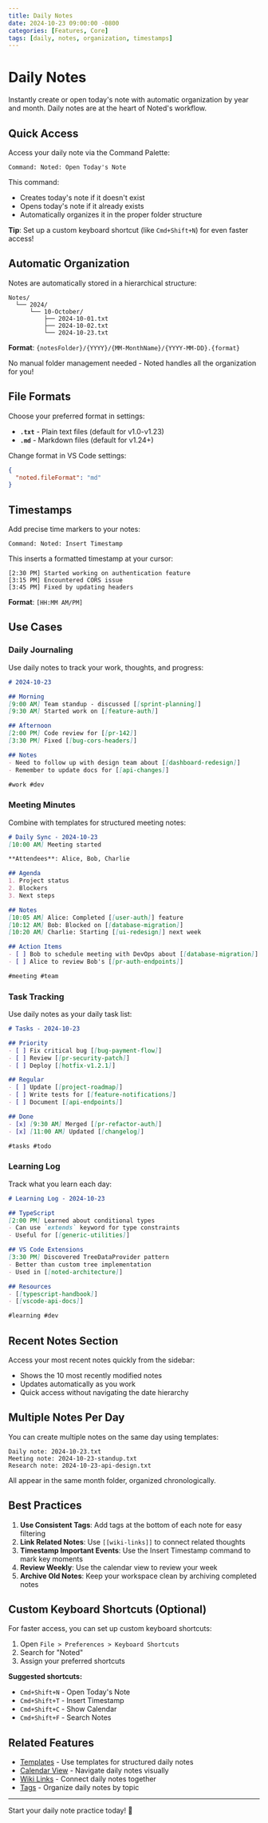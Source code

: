 ```yaml
---
title: Daily Notes
date: 2024-10-23 09:00:00 -0800
categories: [Features, Core]
tags: [daily, notes, organization, timestamps]
---
```


# Daily Notes

Instantly create or open today's note with automatic organization by year and month. Daily notes are at the heart of Noted's workflow.

## Quick Access

Access your daily note via the Command Palette:

```
Command: Noted: Open Today's Note
```

This command:
- Creates today's note if it doesn't exist
- Opens today's note if it already exists
- Automatically organizes it in the proper folder structure

**Tip**: Set up a custom keyboard shortcut (like `Cmd+Shift+N`) for even faster access!

## Automatic Organization

Notes are automatically stored in a hierarchical structure:

```
Notes/
  └── 2024/
      └── 10-October/
          ├── 2024-10-01.txt
          ├── 2024-10-02.txt
          └── 2024-10-23.txt
```

**Format**: `{notesFolder}/{YYYY}/{MM-MonthName}/{YYYY-MM-DD}.{format}`

No manual folder management needed - Noted handles all the organization for you!

## File Formats

Choose your preferred format in settings:

- **`.txt`** - Plain text files (default for v1.0-v1.23)
- **`.md`** - Markdown files (default for v1.24+)

Change format in VS Code settings:
```json
{
  "noted.fileFormat": "md"
}
```

## Timestamps

Add precise time markers to your notes:

```
Command: Noted: Insert Timestamp
```

This inserts a formatted timestamp at your cursor:

```
[2:30 PM] Started working on authentication feature
[3:15 PM] Encountered CORS issue
[3:45 PM] Fixed by updating headers
```

**Format**: `[HH:MM AM/PM]`

## Use Cases

### Daily Journaling

Use daily notes to track your work, thoughts, and progress:

```markdown
# 2024-10-23

## Morning
[9:00 AM] Team standup - discussed [[sprint-planning]]
[9:30 AM] Started work on [[feature-auth]]

## Afternoon
[2:00 PM] Code review for [[pr-142]]
[3:30 PM] Fixed [[bug-cors-headers]]

## Notes
- Need to follow up with design team about [[dashboard-redesign]]
- Remember to update docs for [[api-changes]]

#work #dev
```

### Meeting Minutes

Combine with templates for structured meeting notes:

```markdown
# Daily Sync - 2024-10-23
[10:00 AM] Meeting started

**Attendees**: Alice, Bob, Charlie

## Agenda
1. Project status
2. Blockers
3. Next steps

## Notes
[10:05 AM] Alice: Completed [[user-auth]] feature
[10:12 AM] Bob: Blocked on [[database-migration]]
[10:20 AM] Charlie: Starting [[ui-redesign]] next week

## Action Items
- [ ] Bob to schedule meeting with DevOps about [[database-migration]]
- [ ] Alice to review Bob's [[pr-auth-endpoints]]

#meeting #team
```

### Task Tracking

Use daily notes as your daily task list:

```markdown
# Tasks - 2024-10-23

## Priority
- [ ] Fix critical bug [[bug-payment-flow]]
- [ ] Review [[pr-security-patch]]
- [ ] Deploy [[hotfix-v1.2.1]]

## Regular
- [ ] Update [[project-roadmap]]
- [ ] Write tests for [[feature-notifications]]
- [ ] Document [[api-endpoints]]

## Done
- [x] [9:30 AM] Merged [[pr-refactor-auth]]
- [x] [11:00 AM] Updated [[changelog]]

#tasks #todo
```

### Learning Log

Track what you learn each day:

```markdown
# Learning Log - 2024-10-23

## TypeScript
[2:00 PM] Learned about conditional types
- Can use `extends` keyword for type constraints
- Useful for [[generic-utilities]]

## VS Code Extensions
[3:30 PM] Discovered TreeDataProvider pattern
- Better than custom tree implementation
- Used in [[noted-architecture]]

## Resources
- [[typescript-handbook]]
- [[vscode-api-docs]]

#learning #dev
```

## Recent Notes Section

Access your most recent notes quickly from the sidebar:

- Shows the 10 most recently modified notes
- Updates automatically as you work
- Quick access without navigating the date hierarchy

## Multiple Notes Per Day

You can create multiple notes on the same day using templates:

```
Daily note: 2024-10-23.txt
Meeting note: 2024-10-23-standup.txt
Research note: 2024-10-23-api-design.txt
```

All appear in the same month folder, organized chronologically.

## Best Practices

1. **Use Consistent Tags**: Add tags at the bottom of each note for easy filtering
2. **Link Related Notes**: Use `[[wiki-links]]` to connect related thoughts
3. **Timestamp Important Events**: Use the Insert Timestamp command to mark key moments
4. **Review Weekly**: Use the calendar view to review your week
5. **Archive Old Notes**: Keep your workspace clean by archiving completed notes

## Custom Keyboard Shortcuts (Optional)

For faster access, you can set up custom keyboard shortcuts:

1. Open `File > Preferences > Keyboard Shortcuts`
2. Search for "Noted"
3. Assign your preferred shortcuts

**Suggested shortcuts:**
- `Cmd+Shift+N` - Open Today's Note
- `Cmd+Shift+T` - Insert Timestamp
- `Cmd+Shift+C` - Show Calendar
- `Cmd+Shift+F` - Search Notes

## Related Features

- [Templates](/noted/posts/templates/) - Use templates for structured daily notes
- [Calendar View](/noted/posts/calendar/) - Navigate daily notes visually
- [Wiki Links](/noted/posts/wiki-links/) - Connect daily notes together
- [Tags](/noted/posts/tags/) - Organize daily notes by topic

---

Start your daily note practice today! 📝
